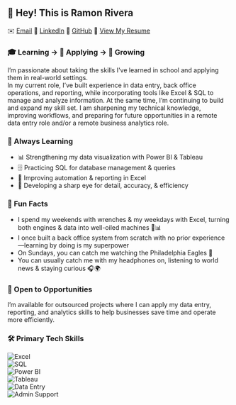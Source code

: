 ## 👋 Hey! This is Ramon Rivera
✉️ [Email](rrivera2025r@gmail.com)
🔗 [LinkedIn](https://www.linkedin.com/in/ramon--rivera/)
🐙 [GitHub](https://github.com/RamonRivera2025)
📝 [View My Resume](https://github.com/RamonRivera2025/RamonRivera2025/blob/main/Ramon%20Rivera-%20Resume)


### 🎓 Learning → 💼 Applying → 🚀 Growing  

I’m passionate about taking the skills I've learned in school and applying them in real-world settings.  
In my current role, I’ve built experience in data entry, back office operations, and reporting, while incorporating tools like Excel & SQL to manage and analyze information.  At the same time, I’m continuing to build and expand my skill set.  I am sharpening my technical knowledge, improving workflows, and preparing for future opportunities in a remote data entry role and/or a remote business analytics role.  

### 🌱 Always Learning  
- 📊 Strengthening my data visualization with Power BI & Tableau 
- 🗄️ Practicing SQL for database management & queries  
- 📑 Improving automation & reporting in Excel
- 🦅 Developing a sharp eye for detail, accuracy, & efficiency  

### 🌟 Fun Facts  
- I spend my weekends with wrenches & my weekdays with Excel, turning both engines & data into well-oiled machines 🔧📊
- I once built a back office system from scratch with no prior experience—learning by doing is my superpower
- On Sundays, you can catch me watching the Philadelphia Eagles 🦅
- You can usually catch me with my headphones on, listening to world news & staying curious 🎧🌍


### 🤝 Open to Opportunities  
I’m available for outsourced projects where I can apply my data entry, reporting, and analytics skills to help businesses save time and operate more efficiently.  

### 🛠️ Primary Tech Skills  

![Excel](https://img.shields.io/badge/Excel-217346?style=for-the-badge&logo=microsoft-excel&logoColor=white)  
![SQL](https://img.shields.io/badge/SQL-336791?style=for-the-badge&logo=postgresql&logoColor=white)  
![Power BI](https://img.shields.io/badge/Power%20BI-F2C811?style=for-the-badge&logo=powerbi&logoColor=black)  
![Tableau](https://img.shields.io/badge/Tableau-E97627?style=for-the-badge&logo=tableau&logoColor=white)  
![Data Entry](https://img.shields.io/badge/Data%20Entry-4A90E2?style=for-the-badge&logo=databricks&logoColor=white)  
![Admin Support](https://img.shields.io/badge/Admin%20Support-6D4C41?style=for-the-badge&logo=google-drive&logoColor=white)  


